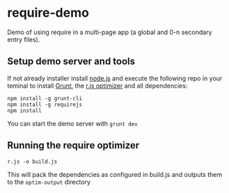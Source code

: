 require-demo
============
Demo of using require in a multi-page app (a global and 0-n secondary entry files).

Setup demo server and tools
---------------------------

If not already installer install [node.js](http://nodejs.org/) and execute the following repo in your teminal to install [Grunt](http://gruntjs.com/), the [r.js optimizer](http://requirejs.org/docs/optimization.html) and all dependencies:

```
npm install -g grunt-cli
npm install -g requirejs
npm install
```

You can start the demo server with `grunt dev`


Running the require optimizer
----------------------

```
r.js -o build.js
```

This will pack the dependencies as configured in build.js and outputs them to the `optim-output` directory
